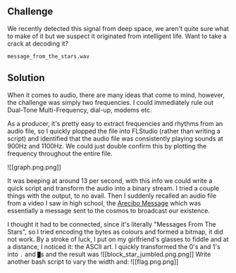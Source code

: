 ## Challenge

We recently detected this signal from deep space, we aren't quite sure what to make of it but we suspect it originated from intelligent life. Want to take a crack at decoding it?

`message_from_the_stars.wav`

## Solution
When it comes to audio, there are many ideas that come to mind, however, the challenge was simply two frequencies. I could immediately rule out Dual-Tone Multi-Frequency, dial-up, modems etc.

As a producer, it's pretty easy to extract frequencies and rhythms from an audio file, so I quickly plopped the file into FLStudio (rather than writing a script) and identified that the audio file was consistently playing sounds at 900Hz and 1100Hz. We could just double confirm this by plotting the frequency throughout the entire file.

![[graph.png.png]]

It was beeping at around 13 per second, with this info we could write a quick script and transform the audio into a binary stream. I tried a couple things with the output, to no avail. Then I suddenly recalled an audio file from a video I saw in high school, the [Arecibo Message](https://archive.org/details/the-arecibo-message) which was essentially a message sent to the cosmos to broadcast our existence.

I thought it had to be connected, since it's literally "Messages From The Stars", so I tried encoding the bytes as colours and formed a bitmap, it did not work. By a stroke of luck, I put on my girlfriend's glasses to fiddle and at a distance, I noticed it: the ASCII art. I quickly transformed the 0's and 1's into `.` and `█`s and the result was
![[block_star_jumbled.png.png]]
Write another bash script to vary the width and:
![[flag.png.png]]